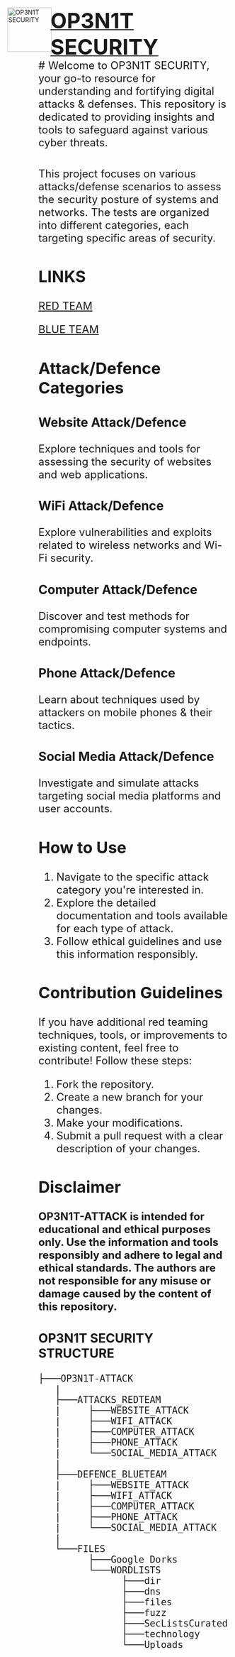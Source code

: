 <a href="https://OP3N1T.org">
    <div style="margin-bottom:1em;"> 
        <img style="margin-right:-.2em;" align="left" src="https://i.ibb.co/hDr6c06/op3n1t-security-logo2.jpg" title="OP3N1T SECURITY" width="100" height="100"/>
    </div>
    <div style="margin-bottom:-1.5em;">
        <h1 display="display:inline;">
            <font size="+4">OP3N1T SECURITY</font>
        </h1>
    </div>
</a>

<div style="margin-left:5em;">
    <span style="vertical-align: middle;"><font size="+2"> # Welcome to OP3N1T SECURITY, 
    your go-to resource for understanding and fortifying digital attacks & defenses. This repository is dedicated to providing insights and tools to safeguard against various cyber threats.</font></span>
</div>
<br>
<div style="margin-left:5em;">
    <span style="vertical-align: middle;"><font size="+2">

This project focuses on various attacks/defense scenarios to assess the security posture of systems and networks. The tests are organized into different categories, each targeting specific areas of security.

## LINKS

[RED TEAM](https://github.com/OP3N1T-SECURITY/OP3N1T-SECURITY/blob/main/ATTACKS_REDTEAM/README.md)

[BLUE TEAM](https://github.com/OP3N1T-SECURITY/OP3N1T-SECURITY/blob/main/DEFENCE_BLUETEAM/README.md)

## Attack/Defence Categories

### Website Attack/Defence
Explore techniques and tools for assessing the security of websites and web applications.

### WiFi Attack/Defence
Explore vulnerabilities and exploits related to wireless networks and Wi-Fi security.

### Computer Attack/Defence
Discover and test methods for compromising computer systems and endpoints.

### Phone Attack/Defence
Learn about techniques used by attackers on mobile phones & their tactics.

### Social Media Attack/Defence
Investigate and simulate attacks targeting social media platforms and user accounts.

## How to Use

1. Navigate to the specific attack category you're interested in.
2. Explore the detailed documentation and tools available for each type of attack.
3. Follow ethical guidelines and use this information responsibly.

## Contribution Guidelines

If you have additional red teaming techniques, tools, or improvements to existing content, feel free to contribute! Follow these steps:

1. Fork the repository.
2. Create a new branch for your changes.
3. Make your modifications.
4. Submit a pull request with a clear description of your changes.

## Disclaimer

**OP3N1T-ATTACK is intended for educational and ethical purposes only. Use the information and tools responsibly and adhere to legal and ethical standards. The authors are not responsible for any misuse or damage caused by the content of this repository.**


### OP3N1T SECURITY STRUCTURE
```
├───OP3N1T-ATTACK
   |
   ├───ATTACKS_REDTEAM
   |     ├───WEBSITE_ATTACK
   |     ├───WIFI_ATTACK
   |     ├───COMPUTER_ATTACK
   |     ├───PHONE_ATTACK
   |     └───SOCIAL_MEDIA_ATTACK
   |
   ├───DEFENCE_BLUETEAM
   |     ├───WEBSITE_ATTACK
   |     ├───WIFI_ATTACK
   |     ├───COMPUTER_ATTACK
   |     ├───PHONE_ATTACK
   |     └───SOCIAL_MEDIA_ATTACK
   |
   └───FILES
         ├───Google Dorks
         └───WORDLISTS
               ├───dir
               ├───dns
               ├───files
               ├───fuzz
               ├───SecListsCurated
               ├───technology
               └───Uploads
```
